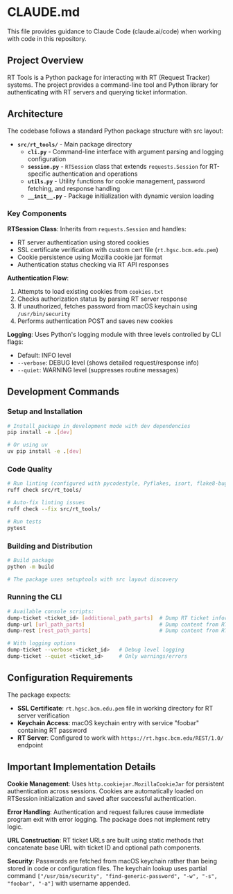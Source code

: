 # CLAUDE.md

This file provides guidance to Claude Code (claude.ai/code) when working with code in this repository.

## Project Overview

RT Tools is a Python package for interacting with RT (Request Tracker) systems. The project provides a command-line tool and Python library for authenticating with RT servers and querying ticket information.

## Architecture

The codebase follows a standard Python package structure with src layout:

- **`src/rt_tools/`** - Main package directory
  - **`cli.py`** - Command-line interface with argument parsing and logging configuration
  - **`session.py`** - `RTSession` class that extends `requests.Session` for RT-specific authentication and operations
  - **`utils.py`** - Utility functions for cookie management, password fetching, and response handling
  - **`__init__.py`** - Package initialization with dynamic version loading

### Key Components

**RTSession Class**: Inherits from `requests.Session` and handles:
- RT server authentication using stored cookies
- SSL certificate verification with custom cert file (`rt.hgsc.bcm.edu.pem`)
- Cookie persistence using Mozilla cookie jar format
- Authentication status checking via RT API responses

**Authentication Flow**: 
1. Attempts to load existing cookies from `cookies.txt`
2. Checks authorization status by parsing RT server response
3. If unauthorized, fetches password from macOS keychain using `/usr/bin/security`
4. Performs authentication POST and saves new cookies

**Logging**: Uses Python's logging module with three levels controlled by CLI flags:
- Default: INFO level 
- `--verbose`: DEBUG level (shows detailed request/response info)
- `--quiet`: WARNING level (suppresses routine messages)

## Development Commands

### Setup and Installation
```bash
# Install package in development mode with dev dependencies
pip install -e .[dev]

# Or using uv
uv pip install -e .[dev]
```

### Code Quality
```bash
# Run linting (configured with pycodestyle, Pyflakes, isort, flake8-bugbear)
ruff check src/rt_tools/

# Auto-fix linting issues  
ruff check --fix src/rt_tools/

# Run tests
pytest
```

### Building and Distribution
```bash
# Build package
python -m build

# The package uses setuptools with src layout discovery
```

### Running the CLI
```bash
# Available console scripts:
dump-ticket <ticket_id> [additional_path_parts]  # Dump RT ticket information
dump-url [url_path_parts]                        # Dump content from RT URLs
dump-rest [rest_path_parts]                      # Dump content from RT REST API URLs

# With logging options
dump-ticket --verbose <ticket_id>   # Debug level logging
dump-ticket --quiet <ticket_id>     # Only warnings/errors
```

## Configuration Requirements

The package expects:
- **SSL Certificate**: `rt.hgsc.bcm.edu.pem` file in working directory for RT server verification
- **Keychain Access**: macOS keychain entry with service "foobar" containing RT password
- **RT Server**: Configured to work with `https://rt.hgsc.bcm.edu/REST/1.0/` endpoint

## Important Implementation Details

**Cookie Management**: Uses `http.cookiejar.MozillaCookieJar` for persistent authentication across sessions. Cookies are automatically loaded on RTSession initialization and saved after successful authentication.

**Error Handling**: Authentication and request failures cause immediate program exit with error logging. The package does not implement retry logic.

**URL Construction**: RT ticket URLs are built using static methods that concatenate base URL with ticket ID and optional path components.

**Security**: Passwords are fetched from macOS keychain rather than being stored in code or configuration files. The keychain lookup uses partial command `["/usr/bin/security", "find-generic-password", "-w", "-s", "foobar", "-a"]` with username appended.